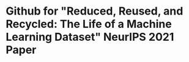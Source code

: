 #  Github for "Reduced, Reused, and Recycled: The Life of a Machine Learning Dataset" NeurIPS 2021 Paper


